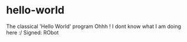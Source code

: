 # hello-world
The classical 'Hello World' program
Ohhh ! I dont know what I am doing here :/ 
Signed: RObot
